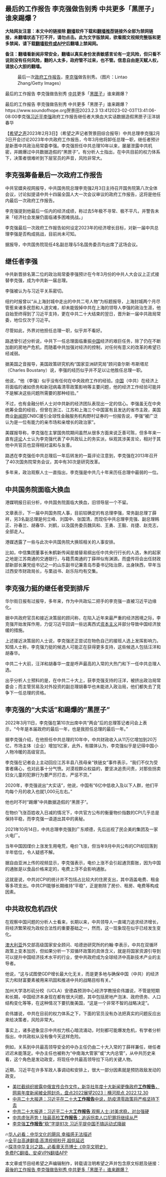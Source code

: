  <!-- 面包屑导航 --> <h2>最后的工作报告 李克强做告别秀 中共更多「黑匣子」谁来踢爆？</h2> <p class="notice"><b>大陆网友注意：本文中的链接除 <a href="https://github.com/bannedbook/fanqiang" >翻墙</a>软件下载和<a href="https://github.com/killgcd/justmysocks/blob/master/README.md">翻墙推荐</a>链接外全部为禁网链接，未翻墙状态下打不开，请勿点击。此为文字版禁闻，欲看图文视频完整版和更多禁闻，请下载<a href="https://github.com/bannedbook/fanqiang">翻墙软件或APP</a>后翻墙上禁闻网。</p><p>备注：翻墙看新闻非常安全，翻墙以真实身份发表敏感言论有一定风险，但只看不说则没有任何风险，翻的人太多，政府管不过来，也不管。信息自由是天赋人权，请放心大胆的翻墙。</b></p>  <div class="entry"> <figure><figcaption>最后一次<a href="https://www.bannedbook.org/bnews/tag/%e6%94%bf%e5%ba%9c/" class="st_tag internal_tag" rel="tag" title="标签 政府 下的日志">政府</a><a href="https://www.bannedbook.org/bnews/tag/%E5%B7%A5%E4%BD%9C%E6%8A%A5%E5%91%8A/" class="st_tag internal_tag" rel="tag" title="标签 工作报告 下的日志">工作报告</a>，<a href="https://www.bannedbook.org/bnews/tag/%e6%9d%8e%e5%85%8b%e5%bc%ba/" class="st_tag internal_tag" rel="tag" title="标签 李克强 下的日志">李克强</a>做告别秀。（图片：Lintao Zhang/Getty Images）</figcaption></figure> <p>最后的工作报告 李克强做告别秀 <a href="https://www.bannedbook.org/bnews/tag/%e4%b8%ad%e5%85%b1/" class="st_tag internal_tag" rel="tag" title="标签 中共 下的日志">中共</a>更多「<a href="https://www.bannedbook.org/bnews/tag/%e9%bb%91%e5%8c%a3%e5%ad%90/" class="st_tag internal_tag" rel="tag" title="标签 黑匣子 下的日志">黑匣子</a>」谁来踢爆？</h2> <p>最后的工作报告 李克强做告别秀 中共更多「黑匣子」谁来踢爆？https://www.soundofhope.org贺景田2023.2.3 13:412023-02-03T13:41:06-08:00李克强<a href="https://www.bannedbook.org/bnews/tag/%e4%b9%a0%e8%bf%91%e5%b9%b3/" class="st_tag internal_tag" rel="tag" title="标签 习近平 下的日志">习近平</a><a href="https://www.bannedbook.org/bnews/tag/%e6%9d%8e%e5%bc%ba/" class="st_tag internal_tag" rel="tag" title="标签 李强 下的日志">李强</a>政府工作报告继任者大换血大实话数据造假黑匣子汪洋胡春华</p> <p>【<span class='wp_keywordlink_affiliate'><a href="https://www.soundofhope.org" title="希望之声" target="_blank">希望之声</a></span>2023年2月3日】（希望之声记者贺景田综合报导）中共总理李克强2月3日开会讨论2023年中共政府工作报告，今年3月他将卸任总理一职，继任者预计是新晋中共政治局常委李强。李克强担任中共总理10年以来，屡屡泄露中共机密，并踢爆过中共数据造假的“黑匣子”。有分析人士指出，在中共目前的权力体系下，决策者很难听到下层官员的声音，风险非常大。</p> <h2><strong>李克强筹备最后一次政府工作报告</strong></h2> <p>中共官媒央视网报导，中共国务院总理李克强2月3日主持召开国务院第八次全体会议，讨论拟提请中共十四届全国人大一次会议审议的政府工作报告，这将是他任内最后一次政府工作报告。</p> <p>李克强提到他最后一任内的经济成绩，称过去5年极不寻常、极不平凡，并警告未来「经济社会发展仍面临诸多困难挑战。」</p> <p>李克强最后一次政府工作报告如何设定2023年的经济增长目标，对新一届中共总理李强是否构成挑战，目前尚未可知。</p> <p>据报导，中共国务院现任4名副总理与5名国务委员均出席了这场会议。</p> <h2><strong>继任者李强</strong></h2> <p>中共新晋排名第二位的政治局常委李强预计在今年3月份的中共人大会议上正式接替李克强，成为中共新一届总理。</p> <p>李强被认为与习近平关系密切。</p> <p>纽约时报曾以“从上海封城中走出的中共二号人物”为标题报导，上海封城两个月尽管惹来诸多民怨和人道灾难，却未能毁掉中共在上海的领导人李强的政治生涯，他自始至终得到了习近平支持，更在中共二十大结束的翌日，晋升新一届中共政局常委，地位仅次于习近平。</p> <p>尽管如此，外界对他担任总理一职，似乎并不看好。</p> <p>路透曾引述分析说，中共下一任总理面临重振<span class='wp_keywordlink_affiliate'><a href="https://www.bannedbook.org/" title="中国" target="_blank">中国</a></span>经济的艰巨任务，除了仍在不断加剧的房地产危机，而随着中共加强对经济的控制，对任何有意义的改革的希望已经减弱。</p>  <p>据美国之音报导，美国政策研究机构“国家亚洲研究局”顾问查尔斯·布斯塔尼（Charles Boustany）说，李强的经历似乎并不足以让他胜任总理一职。</p> <p>他说，“他（李强）似乎没有任何在中央政府工作的经验。<a href="https://www.bannedbook.org/bnews/tag/%E4%B8%AD%E5%9B%BD/" class="st_tag internal_tag" rel="tag" title="标签 中国 下的日志">中国</a>（中共）在经济上将面临的诸如债务和新冠病毒清零政策影响等主要问题，他的经济工作经验可能并不是解决这些问题所需要的那种经验。”</p> <p>不过，也有金融分析人士对中共新的经济团队表现出一定的信心。李强虽无在中央统筹全盘的经验，但曾在浙江、江苏和上海三个中国富有且发达的省市主政，美国商业<span class='wp_keywordlink_affiliate'><a href="https://www.bannedbook.org/" title="新闻网" target="_blank">新闻网</a></span>CNBC援引全球性金融服务机构野村证券的一份报告说，李强“被广泛认为是一位有能力的亲市场和亲增长的政治家”。</p> <p>美媒报导称，李克强在主掌国务院期间虽然从很多方面来说乏善可陈，但多年来一直有<span class='wp_keywordlink_affiliate'><a href="https://www.bannedbook.org/bnews/comments/" title="新闻评论" target="_blank">评论</a></span>人士认为李克强代表了中共政坛上的务实派，纵观其涉美言论，相对于其他中共官员也显得相对温和与友善。</p> <p>路透在李克强任中共总理后一年后转发的一篇评论注意到，李克强在2013年召开了40次国务院常务会议，其中有30次是研究改革。</p> <p>多年来，政治观察人士一直指出，李克强是中共几十年来历任总理中最弱的一位。</p> <h2><strong>中共国务院面临大换血</strong></h2> <p>港媒明报日前分析，中共国务院面临大换血，旧领导层一个不留。</p> <p>文章表示，下一届中共国务院人事，目前较确定的有总理李强，常务副总理丁薛祥，另3名副总理是何立峰、刘国中、张国清，而现任中共总理李克强、副总理韩正、孙春兰、胡春华、刘鹤，以及国务委员魏凤和、王勇、王毅、肖捷、赵克志，全部走人。</p> <p>港媒透露了一些与此次中共国务院大换班相关的人事安排。</p> <p>比如，中信集团董事长朱鹤新传闻是接替易纲出任中共央行行长的人选，朱的起家之地是江苏南通的交通银行，与籍贯南通的丁薛祥似有渊源。而盛传将会出任财政部新部长兼党组书记之一的山东副书记兼青岛市委书记陆治原，出身陕西，早年当过西安市财政局长，与栗战书、赵乐际均有交集。</p> <h2><strong>李克强力挺的继任者受到排斥</strong></h2> <p>华尔街日报有过报导，多年来，作为中共政坛二把手的李克强一直被习近平边缘化。</p>  <p>据中共政府官员和接近决策层的顾问称，在陷入近年来最严重的经济困境之际，李克强开始发挥作用，力促习近平回调一些远离西式<span class='wp_keywordlink'><a href="https://www.bannedbook.org/forum2/topic920.html" title="资本主义与自由" target="_blank">资本主义</a></span>并部分导致中国经济放缓的措施。</p> <p>上述接近决策层的人士说，李克强还正尝试在物色自己的接班人选上发挥影响力。知情人士称，李克强力挺的候选人可能正在获得更多支持，这些候选人包括汪洋和胡春华。</p> <p>中共二十大前，汪洋和胡春华一度是呼声最高的入常的大热门和下一任中共总理人选。</p> <p>出乎分析人士预料的是，在中共二十大上，获李克强支持的汪洋，被挤出政治局常委会；而主管贸易及对外投资的副总理胡春华也未能进入政治局，他们都失去了竞争下一任总理的资格。</p> <h2><strong>李克强的“大实话”和踢爆的“黑匣子”</strong></h2> <p>2022年3月11日，李克强在第10次出席中共“两会”后的总理答记者问会上表示，“今年是本届政府的最后一年，也是我担任总理的最后一年。”</p> <p>据李克强介绍，在他担任中共总理的10年中，中共财政收入从11万亿增加到20万亿，市场主体（企业）增加1亿家，此外，有媒体认为，李克强似乎是记得中国小人物冷暖的高级官员。</p> <p>李克强在记者会上主动回应江苏丰县八孩母亲“铁链女”事件表示，“我们不仅为受害者痛心，也对此事十分气愤。对漠视群众权益的，要坚决追责问责，对那些拐卖妇女儿童的犯罪行为要严厉打击，严惩不贷。”</p> <p>2020年，李克强说出“大实话”，他说，中国有“6亿中低收入及以下人群，他们平均每个月的收入也就1,000元左右。”</p> <p>他也时不时“踢爆”中共数据造假的“黑匣子”。</p> <p>在物价飞涨百姓收入日减的情况下，中共官方公布的衡量物价指数的CPI几乎总是保持平稳，而李克强一语道出其中的奥秘。</p> <p>2021年10月14日，中共总理李克强到广东顺德，先后巡视了民企美的集团及一家火电厂。</p>  <p>当年中国因煤价上涨发生用电荒，电价飞涨，但当年9月中共公布的CPI却回落到半年低位，令人疑惑不解。</p> <p>据自由亚洲上传的视频显示，李克强表示，电价上涨不会引起通货膨胀，因为中国的通胀是以食品价格来定的，电费上浮不会影响通胀。</p> <p>这就是说，中共对CPI的统计并不包括占比较大的住房支出，其中涵盖电费、租金等多项支出。中共CPI能够长期维持“平稳”，正是剔除了房价、租房、电费等构成因素。</p> <h2><strong>中共政权危机四伏</strong></h2> <p>在观察中国问题的分析人士看来，长期以来，中共领导人一直竭力追求经济增长，将经济繁荣视为政权合法性的重要基础之一，然而，这一现象现在似乎已经发生变化。</p> <p><a href="https://www.bannedbook.org/bnews/tag/%e6%be%b3%e5%a4%a7%e5%88%a9%e4%ba%9a/" class="st_tag internal_tag" rel="tag" title="标签 澳大利亚 下的日志">澳大利亚</a>外交部高级国家安全顾问、哈德逊研究所的约翰·李表示，中共在双循环政策上变本加厉，但如果分析一下双循环政策的具体含义，就是将国家资源引导到可以提升中国经济技术水平的行业，使中共政府成为全球经济中高新技术产业的主导者。</p> <p>他说，“这与试图使GDP增长最大化无关，而是更多地与确保中国（中共）的经济实力和财富要素被用来巩固和推进中共的战略目标有关。”</p> <p>加州大学洛杉矶分校（UCLA）安德森预测中心经济学教授俞伟雄说，不管是短期和长期，中国经济本身现在都有很大问题，其中包括房地产泡沫、政府债务、人口结构变化等等，在这种情况下要抗衡美国，“这是一个非常不智的战略决定”。</p> <p>俞伟雄说，中共在目前的权力体系之下，下面的官员没有办法把真实的问题反应出来给决策者，风险非常大。</p> <p>事实上，诸多迹象显示中共权力核心暗流涌动，时刻都可能爆发危机，有学者分析指出，中共政权从没有像今天这样危险。</p> <p>例如，关系到中共最高领导安全的中办主任仍由二十大入常的丁薛祥兼任，继任者迟迟未能落定。中办主任也被称为“中南海大管家”或“大内总管”，从中共历史来看，这个角色是发动政变，将现任中共最高领导拉下马的关键人物。</p> <p>近期，习近平在许多军政人事调动和安排上，很大一部分因素就是预防政敌发动的政变。</p>  <!--<div id="taboola-mid-1"></div>--><ul class='op-related-articles' title='相关阅读'> <li><a href='https://www.bannedbook.org/bnews/sohnews/20221231/1830331.html' target='_blank'>美拦截组织披露中俄宣传合作文件，新华社年度十大新闻更像政府<b>工作报告</b>，网易年度新闻被全网封杀，盘点2022展望2023｜横河观点 2022.12.30</a></li> <li><a href='https://www.bannedbook.org/bnews/headline/20221017/1798119.html' target='_blank'>中共二十大报道：习近平在二十大<b>工作报告</b>中说，防疫清零政策将严格坚持下去</a></li> <li><a href='https://www.bannedbook.org/bnews/headline/20221017/1798109.html' target='_blank'>中共二十大报道：习近平二十大<b>工作报告</b> 观察人士:对美求稳，对台强硬</a></li> <li><a href='https://www.bannedbook.org/bnews/cbnews/20220308/1701894.html' target='_blank'>中共虚张声势！陆最高检<b>工作报告</b>：追诉拐卖人口犯罪将继续从严</a></li> <li><a href='https://www.bannedbook.org/bnews/headline/20220308/1701604.html' target='_blank'>李克强<b>工作报告</b>“稳”字提81次 习近平提中国不搞运动式降碳</a></li> </ul> <p class="texttj"> 🔥<a href="https://www.bannedbook.org/bnews/comments/20220220/1694796.html" target="_blank">华人必看：中华文化的飓风 幸福感无法描述</a><br/> 🔥<a href="https://github.com/bannedbook/fanqiang/wiki/V2ray%E6%9C%BA%E5%9C%BA" target="_blank">全平台高速翻墙:高清视频秒开,超低延迟</a><br/> 🔥<a href="https://www.bannedbook.org/bnews/comments/20220808/1768773.html" target="_blank">探寻中华复兴之路，必看章天亮博士《中华文明史》</a><br/> <a href="https://github.com/bannedbook/fanqiang/wiki/%E7%A6%81%E9%97%BB%E7%BD%91%E5%AE%89%E5%8D%93%E7%BF%BB%E5%A2%99%E6%96%B0%E9%97%BBAPP" target="_blank">免费PC翻墙、安卓VPN翻墙APP</a><br/> </p><p>本文章或节目经希望之声编辑制作，转载请注明希望之声并包含原文标题及链接：<a class="src_link" href="https://m.soundofhope.org/post/693033" target="_blank">最後的工作报告 李克强做告别秀 中共更多「黑匣子」谁来踢爆？</a></p><a name='sharetosocial'></a> <div style="margin-bottom:5px;padding-bottom:5px;clear:both"> <div id="archive-pix-1" class="banner-ads"> <!-- AuctionX Display platform tag START --> <div id="27602x728x90x621x_ADSLOT1" clicktrack="%%CLICK_URL_ESC%%"></div>  <!-- AuctionX Display platform tag END --> </div> <div id="archive-pix-2" class="banner-ads"> <!-- AuctionX Display platform tag START --> <div id="27556x300x250x621x_ADSLOT1" clicktrack="%%CLICK_URL_ESC%%" style="margin:0 auto;text-align:center"></div>  <!-- AuctionX Display platform tag END --> </div> </div>  <div id="archive-pix-1" class="banner-ads"> <!-- AuctionX Display platform tag START --> <div id="27603x728x90x621x_ADSLOT1" clicktrack="%%CLICK_URL_ESC%%"></div>  <!-- AuctionX Display platform tag END --> </div> </div><!--END ENTRY--> 